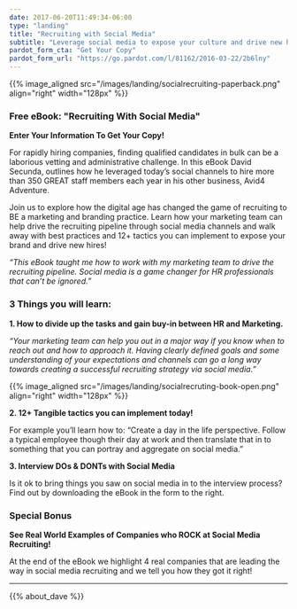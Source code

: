 ```yaml
---
date: 2017-06-20T11:49:34-06:00
type: "landing"
title: "Recruiting with Social Media"
subtitle: "Leverage social media to expose your culture and drive new hires!"
pardot_form_cta: "Get Your Copy"
pardot_form_url: "https://go.pardot.com/l/81162/2016-03-22/2b6lny"
---
```



{{% image_aligned src="/images/landing/socialrecruiting-paperback.png" align="right" width="128px" %}}

### Free eBook: "Recruiting With Social Media"

**Enter Your Information To Get Your Copy!**

For rapidly hiring companies, finding qualified candidates in bulk can be a laborious vetting and administrative challenge. In this eBook David Secunda, outlines how he leveraged today’s social channels to hire more than 350 GREAT staff members each year in his other business, Avid4 Adventure.

Join us to explore how the digital age has changed the game of recruiting to BE a marketing and branding practice. Learn how your marketing team can help drive the recruiting pipeline through social media channels and walk away with best practices and 12+ tactics  you can implement to expose your brand and drive new hires!

_“This eBook taught me how to work with my marketing team to drive the recruiting pipeline. Social media is a game changer for HR professionals that can’t be ignored.”_

### 3 Things you will learn:

**1. How to divide up the tasks and gain buy-in between HR and Marketing.**

_“Your marketing team can help you out in a major way if you know when to reach out and how to approach it. Having clearly defined goals and some understanding of your expectations and channels can go a long way towards creating a successful recruiting strategy via social media.”_

{{% image_aligned src="/images/landing/socialrecruting-book-open.png" align="right" width="128px" %}}

**2. 12+ Tangible tactics you can implement today!**

For example you’ll learn how to: “Create a day in the life perspective. Follow a typical employee though their day at work and then translate that in to something that you can portray and aggregate on social media.”


**3. Interview DOs & DONTs with Social Media**

Is it ok to bring things you saw on social media in to the interview process? Find out by downloading the eBook in the form to the right.

### Special Bonus
**See Real World Examples of Companies who ROCK at Social Media Recruiting!**

At the end of the eBook we highlight 4 real companies that are leading the way in social media recruiting and we tell you how they got it right!

---

{{% about_dave %}}